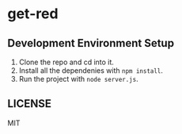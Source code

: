 get-red
=======


## Development Environment Setup

  1. Clone the repo and cd into it.
  2. Install all the dependenies with `npm install`.
  3. Run the project with `node server.js`.


## LICENSE

MIT
